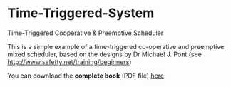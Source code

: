 # Time-Triggered-System
Time-Triggered Cooperative &amp; Preemptive Scheduler

This is a simple example of a time-triggered co-operative and preemptive mixed scheduler, based on the designs by Dr Michael J. Pont (see http://www.safetty.net/training/beginners) 

You can download the **complete book** (PDF file) [here](https://www.safetty.net/download/pont_pttes_2001.pdf)

